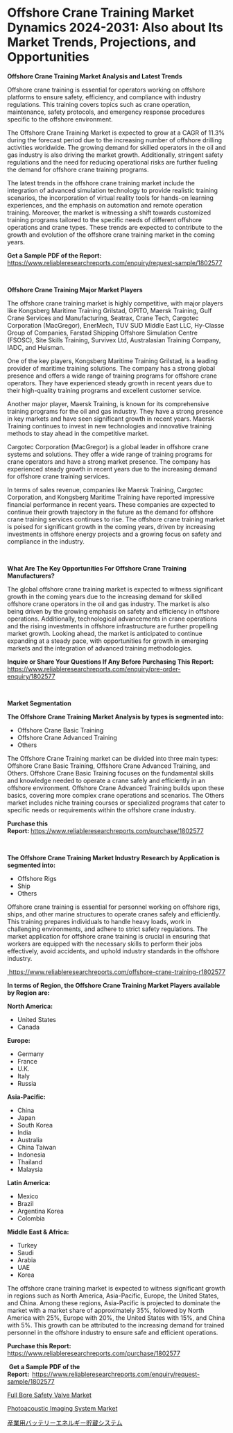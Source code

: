 <p><h1>Offshore Crane Training Market Dynamics 2024-2031: Also about Its Market Trends, Projections, and Opportunities</h1></p><p><strong>Offshore Crane Training Market Analysis and Latest Trends</strong></p>
<p><p>Offshore crane training is essential for operators working on offshore platforms to ensure safety, efficiency, and compliance with industry regulations. This training covers topics such as crane operation, maintenance, safety protocols, and emergency response procedures specific to the offshore environment.</p><p>The Offshore Crane Training Market is expected to grow at a CAGR of 11.3% during the forecast period due to the increasing number of offshore drilling activities worldwide. The growing demand for skilled operators in the oil and gas industry is also driving the market growth. Additionally, stringent safety regulations and the need for reducing operational risks are further fueling the demand for offshore crane training programs.</p><p>The latest trends in the offshore crane training market include the integration of advanced simulation technology to provide realistic training scenarios, the incorporation of virtual reality tools for hands-on learning experiences, and the emphasis on automation and remote operation training. Moreover, the market is witnessing a shift towards customized training programs tailored to the specific needs of different offshore operations and crane types. These trends are expected to contribute to the growth and evolution of the offshore crane training market in the coming years.</p></p>
<p><strong>Get a Sample PDF of the Report:&nbsp;</strong> <a href="https://www.reliableresearchreports.com/enquiry/request-sample/1802577">https://www.reliableresearchreports.com/enquiry/request-sample/1802577</a></p>
<p>&nbsp;</p>
<p><strong>Offshore Crane Training Major Market Players</strong></p>
<p><p>The offshore crane training market is highly competitive, with major players like Kongsberg Maritime Training Grilstad, OPITO, Maersk Training, Gulf Crane Services and Manufacturing, Seatrax, Crane Tech, Cargotec Corporation (MacGregor), EnerMech, TUV SUD Middle East LLC, Hy-Classe Group of Companies, Farstad Shipping Offshore Simulation Centre (FSOSC), Site Skills Training, Survivex Ltd, Australasian Training Company, IADC, and Huisman.</p><p>One of the key players, Kongsberg Maritime Training Grilstad, is a leading provider of maritime training solutions. The company has a strong global presence and offers a wide range of training programs for offshore crane operators. They have experienced steady growth in recent years due to their high-quality training programs and excellent customer service.</p><p>Another major player, Maersk Training, is known for its comprehensive training programs for the oil and gas industry. They have a strong presence in key markets and have seen significant growth in recent years. Maersk Training continues to invest in new technologies and innovative training methods to stay ahead in the competitive market.</p><p>Cargotec Corporation (MacGregor) is a global leader in offshore crane systems and solutions. They offer a wide range of training programs for crane operators and have a strong market presence. The company has experienced steady growth in recent years due to the increasing demand for offshore crane training services.</p><p>In terms of sales revenue, companies like Maersk Training, Cargotec Corporation, and Kongsberg Maritime Training have reported impressive financial performance in recent years. These companies are expected to continue their growth trajectory in the future as the demand for offshore crane training services continues to rise. The offshore crane training market is poised for significant growth in the coming years, driven by increasing investments in offshore energy projects and a growing focus on safety and compliance in the industry.</p></p>
<p>&nbsp;</p>
<p><strong>What Are The Key Opportunities For Offshore Crane Training Manufacturers?</strong></p>
<p><p>The global offshore crane training market is expected to witness significant growth in the coming years due to the increasing demand for skilled offshore crane operators in the oil and gas industry. The market is also being driven by the growing emphasis on safety and efficiency in offshore operations. Additionally, technological advancements in crane operations and the rising investments in offshore infrastructure are further propelling market growth. Looking ahead, the market is anticipated to continue expanding at a steady pace, with opportunities for growth in emerging markets and the integration of advanced training methodologies.</p></p>
<p><strong>Inquire or Share Your Questions If Any Before Purchasing This Report:</strong> <a href="https://www.reliableresearchreports.com/enquiry/pre-order-enquiry/1802577">https://www.reliableresearchreports.com/enquiry/pre-order-enquiry/1802577</a></p>
<p>&nbsp;</p>
<p><strong>Market Segmentation</strong></p>
<p><strong>The Offshore Crane Training Market Analysis by types is segmented into:</strong></p>
<p><ul><li>Offshore Crane Basic Training</li><li>Offshore Crane Advanced Training</li><li>Others</li></ul></p>
<p><p>The Offshore Crane Training market can be divided into three main types: Offshore Crane Basic Training, Offshore Crane Advanced Training, and Others. Offshore Crane Basic Training focuses on the fundamental skills and knowledge needed to operate a crane safely and efficiently in an offshore environment. Offshore Crane Advanced Training builds upon these basics, covering more complex crane operations and scenarios. The Others market includes niche training courses or specialized programs that cater to specific needs or requirements within the offshore crane industry.</p></p>
<p><strong>Purchase this Report:&nbsp;</strong><a href="https://www.reliableresearchreports.com/purchase/1802577">https://www.reliableresearchreports.com/purchase/1802577</a></p>
<p>&nbsp;</p>
<p><strong>The Offshore Crane Training Market Industry Research by Application is segmented into:</strong></p>
<p><ul><li>Offshore Rigs</li><li>Ship</li><li>Others</li></ul></p>
<p><p>Offshore crane training is essential for personnel working on offshore rigs, ships, and other marine structures to operate cranes safely and efficiently. This training prepares individuals to handle heavy loads, work in challenging environments, and adhere to strict safety regulations. The market application for offshore crane training is crucial in ensuring that workers are equipped with the necessary skills to perform their jobs effectively, avoid accidents, and uphold industry standards in the offshore industry.</p></p>
<p><a href="https://www.reliableresearchreports.com/offshore-crane-training-r1802577">&nbsp;https://www.reliableresearchreports.com/offshore-crane-training-r1802577</a></p>
<p><strong>In terms of Region, the Offshore Crane Training Market Players available by Region are:</strong></p>
<p>
    <p> <strong> North America: </strong>
        <ul>
            <li>United States</li>
            <li>Canada</li>
        </ul>
        </p> 
    <p> <strong> Europe: </strong>
        <ul>
            <li>Germany</li>
            <li>France</li>
            <li>U.K.</li>
            <li>Italy</li>
            <li>Russia</li>
        </ul>
        </p> 
    <p> <strong> Asia-Pacific: </strong>
        <ul>
            <li>China</li>
            <li>Japan</li>
            <li>South Korea</li>
            <li>India</li>
            <li>Australia</li>
            <li>China Taiwan</li>
            <li>Indonesia</li>
            <li>Thailand</li>
            <li>Malaysia</li>
        </ul>
        </p> 
    <p> <strong> Latin America: </strong>
        <ul>
            <li>Mexico</li>
            <li>Brazil</li>
            <li>Argentina Korea</li>
            <li>Colombia</li>
        </ul>
        </p> 
    <p> <strong> Middle East & Africa: </strong>
        <ul>
            <li>Turkey</li>
            <li>Saudi</li>
            <li>Arabia</li>
            <li>UAE</li>
            <li>Korea</li>
        </ul>
    </p>
    </p>
<p><p>The offshore crane training market is expected to witness significant growth in regions such as North America, Asia-Pacific, Europe, the United States, and China. Among these regions, Asia-Pacific is projected to dominate the market with a market share of approximately 35%, followed by North America with 25%, Europe with 20%, the United States with 15%, and China with 5%. This growth can be attributed to the increasing demand for trained personnel in the offshore industry to ensure safe and efficient operations.</p></p>
<p><strong>Purchase this Report: </strong><a href="https://www.reliableresearchreports.com/purchase/1802577">https://www.reliableresearchreports.com/purchase/1802577</a></p>
<p>&nbsp;<strong>Get a Sample PDF of the Report:&nbsp;&nbsp;</strong><a href="https://www.reliableresearchreports.com/enquiry/request-sample/1802577">https://www.reliableresearchreports.com/enquiry/request-sample/1802577</a></p>
<p><strong></strong></p>
<p><p><a href="https://github.com/YashRP12/Market-Research-Report-List-5/blob/main/full-bore-safety-valve-market.md">Full Bore Safety Valve Market</a></p><p><a href="https://github.com/khayangel/Market-Research-Report-List-4/blob/main/photoacoustic-imaging-system-market.md">Photoacoustic Imaging System Market</a></p><p><a href="https://github.com/LuzHills1972/Market-Research-Report-List-1/blob/main/2849477180389.md">産業用バッテリーエネルギー貯蔵システム</a></p></p>